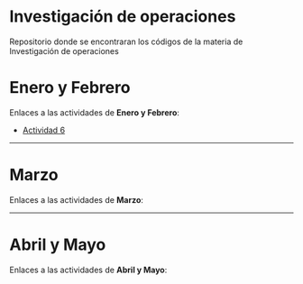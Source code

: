 # Investigación de operaciones
Repositorio donde se encontraran los códigos de la materia de Investigación de operaciones


# Enero y Febrero
Enlaces a las actividades de **Enero y Febrero**:

- [Actividad 6](./EneFeb/Act6_EspacioMuestral.py)


---

# Marzo
Enlaces a las actividades de **Marzo**:



---

# Abril y Mayo
Enlaces a las actividades de **Abril y Mayo**:


